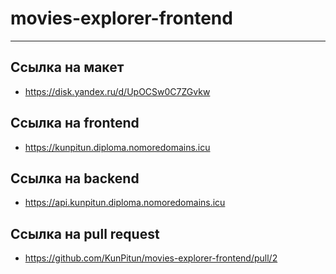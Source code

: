 # movies-explorer-frontend
------
## Ссылка на макет

* https://disk.yandex.ru/d/UpOCSw0C7ZGvkw

## Ссылка на frontend

* https://kunpitun.diploma.nomoredomains.icu

## Ссылка на backend

* https://api.kunpitun.diploma.nomoredomains.icu

## Ссылка на pull request

* https://github.com/KunPitun/movies-explorer-frontend/pull/2